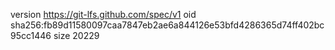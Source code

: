 version https://git-lfs.github.com/spec/v1
oid sha256:fb89d11580097caa7847eb2ae6a844126e53bfd4286365d74ff402bc95cc1446
size 20229
